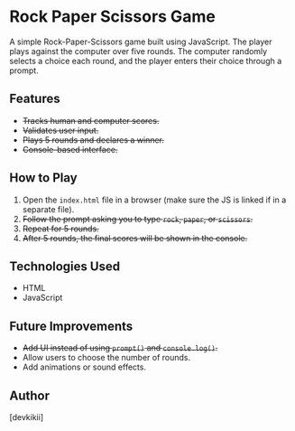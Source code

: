 # Rock Paper Scissors Game

A simple Rock-Paper-Scissors game built using JavaScript. The player plays against the computer over five rounds. The computer randomly selects a choice each round, and the player enters their choice through a prompt.

## Features

- ~~Tracks human and computer scores.~~
- ~~Validates user input.~~
- ~~Plays 5 rounds and declares a winner.~~
- ~~Console-based interface.~~

## How to Play

1. Open the `index.html` file in a browser (make sure the JS is linked if in a separate file).
2. ~~Follow the prompt asking you to type `rock`, `paper`, or `scissors`.~~
3. ~~Repeat for 5 rounds.~~
4. ~~After 5 rounds, the final scores will be shown in the console.~~

## Technologies Used

- HTML
- JavaScript

## Future Improvements

- ~~Add UI instead of using `prompt()` and `console.log()`.~~
- Allow users to choose the number of rounds.
- Add animations or sound effects.

## Author

[devkikii]
